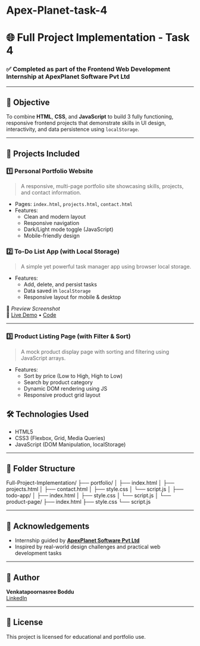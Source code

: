 # Apex-Planet-task-4
# 🌐 Full Project Implementation - Task 4

### ✅ Completed as part of the Frontend Web Development Internship at **ApexPlanet Software Pvt Ltd**

---

## 📌 Objective

To combine **HTML**, **CSS**, and **JavaScript** to build 3 fully functioning, responsive frontend projects that demonstrate skills in UI design, interactivity, and data persistence using `localStorage`.

---

## 🔧 Projects Included

### 1️⃣ Personal Portfolio Website

> A responsive, multi-page portfolio site showcasing skills, projects, and contact information.

- Pages: `index.html`, `projects.html`, `contact.html`
- Features:
  - Clean and modern layout
  - Responsive navigation
  - Dark/Light mode toggle (JavaScript)
  - Mobile-friendly design

### 2️⃣ To-Do List App (with Local Storage)

> A simple yet powerful task manager app using browser local storage.

- Features:
  - Add, delete, and persist tasks
  - Data saved in `localStorage`
  - Responsive layout for mobile & desktop

📸 *Preview Screenshot*  
🔗 [Live Demo](#) • [Code](./todo-app)

---

### 3️⃣ Product Listing Page (with Filter & Sort)

> A mock product display page with sorting and filtering using JavaScript arrays.

- Features:
  - Sort by price (Low to High, High to Low)
  - Search by product category
  - Dynamic DOM rendering using JS
  - Responsive product grid layout


## 🛠️ Technologies Used

- HTML5  
- CSS3 (Flexbox, Grid, Media Queries)  
- JavaScript (DOM Manipulation, localStorage)  

---

## 📁 Folder Structure

Full-Project-Implementation/
├── portfolio/
│ ├── index.html
│ ├── projects.html
│ ├── contact.html
│ ├── style.css
│ └── script.js
│
├── todo-app/
│ ├── index.html
│ ├── style.css
│ └── script.js
│
└── product-page/
├── index.html
├── style.css
└── script.js

---

## 🙌 Acknowledgements

- Internship guided by [**ApexPlanet Software Pvt Ltd**](https://www.apexplanet.in/)
- Inspired by real-world design challenges and practical web development tasks

---

## 🚀 Author

**Venkatapoornasree Boddu**  
[LinkedIn](https://www.linkedin.com/in/venkatapoornasreeboddu/) 

---

## 📄 License

This project is licensed for educational and portfolio use.
